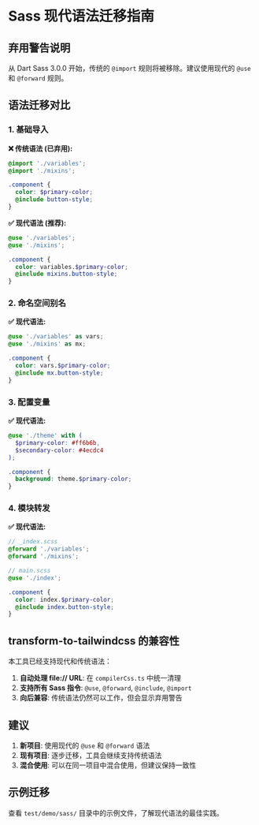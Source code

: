 # Sass 现代语法迁移指南

## 弃用警告说明

从 Dart Sass 3.0.0 开始，传统的 `@import` 规则将被移除。建议使用现代的 `@use` 和 `@forward` 规则。

## 语法迁移对比

### 1. 基础导入

**❌ 传统语法 (已弃用):**

```scss
@import './variables';
@import './mixins';

.component {
  color: $primary-color;
  @include button-style;
}
```

**✅ 现代语法 (推荐):**

```scss
@use './variables';
@use './mixins';

.component {
  color: variables.$primary-color;
  @include mixins.button-style;
}
```

### 2. 命名空间别名

**✅ 现代语法:**

```scss
@use './variables' as vars;
@use './mixins' as mx;

.component {
  color: vars.$primary-color;
  @include mx.button-style;
}
```

### 3. 配置变量

**✅ 现代语法:**

```scss
@use './theme' with (
  $primary-color: #ff6b6b,
  $secondary-color: #4ecdc4
);

.component {
  background: theme.$primary-color;
}
```

### 4. 模块转发

**✅ 现代语法:**

```scss
// _index.scss
@forward './variables';
@forward './mixins';

// main.scss
@use './index';

.component {
  color: index.$primary-color;
  @include index.button-style;
}
```

## transform-to-tailwindcss 的兼容性

本工具已经支持现代和传统语法：

1. **自动处理 file:// URL**: 在 `compilerCss.ts` 中统一清理
2. **支持所有 Sass 指令**: `@use`, `@forward`, `@include`, `@import`
3. **向后兼容**: 传统语法仍然可以工作，但会显示弃用警告

## 建议

1. **新项目**: 使用现代的 `@use` 和 `@forward` 语法
2. **现有项目**: 逐步迁移，工具会继续支持传统语法
3. **混合使用**: 可以在同一项目中混合使用，但建议保持一致性

## 示例迁移

查看 `test/demo/sass/` 目录中的示例文件，了解现代语法的最佳实践。
